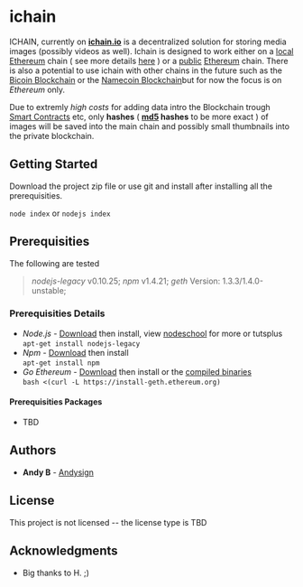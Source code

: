 # ichain

ICHAIN, currently on **[ichain.io](http://ichain.io)** is a decentralized solution for storing media images (possibly videos as well). Ichain is designed to work either on a [local](https://ethereum.gitbooks.io/frontier-guide/content/testing_contracts_and_transactions.html) [Ethereum](http://ethereum.org) chain ( see more details  [here](https://souptacular.gitbooks.io/ethereum-tutorials-and-tips-by-hudson/content/private-chain.html) ) or a [public](https://github.com/ethereum/go-ethereum/wiki/geth) [Ethereum](http://ethereum.org) chain. There is also a potential to use ichain with other chains in the future such as the [Bicoin Blockchain](http://bitcoin.org) or the [Namecoin Blockchain](http://namecoin.org/)but for now the focus is on *Ethereum* only.

Due to extremly *high costs* for adding data intro the Blockchain trough [Smart Contracts](http://ethereum.org/greeter) etc, only **hashes** ( **[md5](http://www.freeformatter.com/message-digest.html) hashes** to be more exact ) of images will be saved into the main chain and possibly small thumbnails into the private blockchain. 

## Getting Started

Download the project zip file or use git and install after installing all the prerequisities.

```node index``` or ```nodejs index```



## Prerequisities 

The following are tested

> *nodejs-legacy* v0.10.25; *npm* v1.4.21; *geth* Version: 1.3.3/1.4.0-unstable; 

### Prerequisities Details

* *Node.js* - [Download](http://nodejs.org/) then install, view [nodeschool](http://nodeschool.io/) for more or tutsplus  <br> ```apt-get install nodejs-legacy```
* *Npm* - [Download](https://nodejs.org/en/download/) then install <br> ```apt-get install npm```
* *Go Ethereum* - [Download](http://ethereum.github.io/go-ethereum/) then install or the [compiled binaries](https://github.com/ethereum/go-ethereum/releases/) <br> ```bash <(curl -L https://install-geth.ethereum.org)  ```  

#### Prerequisities Packages 

* TBD

## Authors 

* **Andy B** - [Andysign](http://github.com/andysign)

## License 

This project is not licensed -- the license type is TBD

## Acknowledgments

* Big thanks to H. ;)
